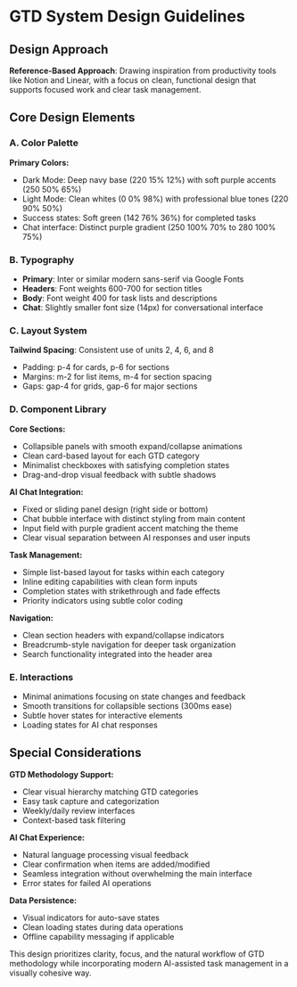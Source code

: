 # GTD System Design Guidelines

## Design Approach
**Reference-Based Approach**: Drawing inspiration from productivity tools like Notion and Linear, with a focus on clean, functional design that supports focused work and clear task management.

## Core Design Elements

### A. Color Palette
**Primary Colors:**
- Dark Mode: Deep navy base (220 15% 12%) with soft purple accents (250 50% 65%)
- Light Mode: Clean whites (0 0% 98%) with professional blue tones (220 90% 50%)
- Success states: Soft green (142 76% 36%) for completed tasks
- Chat interface: Distinct purple gradient (250 100% 70% to 280 100% 75%)

### B. Typography
- **Primary**: Inter or similar modern sans-serif via Google Fonts
- **Headers**: Font weights 600-700 for section titles
- **Body**: Font weight 400 for task lists and descriptions
- **Chat**: Slightly smaller font size (14px) for conversational interface

### C. Layout System
**Tailwind Spacing**: Consistent use of units 2, 4, 6, and 8
- Padding: p-4 for cards, p-6 for sections
- Margins: m-2 for list items, m-4 for section spacing
- Gaps: gap-4 for grids, gap-6 for major sections

### D. Component Library

**Core Sections:**
- Collapsible panels with smooth expand/collapse animations
- Clean card-based layout for each GTD category
- Minimalist checkboxes with satisfying completion states
- Drag-and-drop visual feedback with subtle shadows

**AI Chat Integration:**
- Fixed or sliding panel design (right side or bottom)
- Chat bubble interface with distinct styling from main content
- Input field with purple gradient accent matching the theme
- Clear visual separation between AI responses and user inputs

**Task Management:**
- Simple list-based layout for tasks within each category
- Inline editing capabilities with clean form inputs
- Completion states with strikethrough and fade effects
- Priority indicators using subtle color coding

**Navigation:**
- Clean section headers with expand/collapse indicators
- Breadcrumb-style navigation for deeper task organization
- Search functionality integrated into the header area

### E. Interactions
- Minimal animations focusing on state changes and feedback
- Smooth transitions for collapsible sections (300ms ease)
- Subtle hover states for interactive elements
- Loading states for AI chat responses

## Special Considerations

**GTD Methodology Support:**
- Clear visual hierarchy matching GTD categories
- Easy task capture and categorization
- Weekly/daily review interfaces
- Context-based task filtering

**AI Chat Experience:**
- Natural language processing visual feedback
- Clear confirmation when items are added/modified
- Seamless integration without overwhelming the main interface
- Error states for failed AI operations

**Data Persistence:**
- Visual indicators for auto-save states
- Clean loading states during data operations
- Offline capability messaging if applicable

This design prioritizes clarity, focus, and the natural workflow of GTD methodology while incorporating modern AI-assisted task management in a visually cohesive way.
